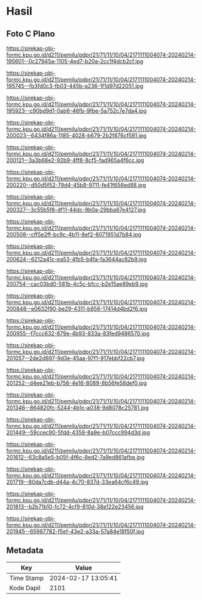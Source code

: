 # Hasil

## Foto C Plano

https://sirekap-obj-formc.kpu.go.id/d211/pemilu/pdpr/21/71/11/10/04/2171111004074-20240214-195601--0c27945a-1105-4ed7-b20a-2cc1f4dcb2cf.jpg

https://sirekap-obj-formc.kpu.go.id/d211/pemilu/pdpr/21/71/11/10/04/2171111004074-20240214-195745--fb3fd0c3-fb03-445b-a236-1f1d97d22051.jpg

https://sirekap-obj-formc.kpu.go.id/d211/pemilu/pdpr/21/71/11/10/04/2171111004074-20240214-195923--c90bd9d1-0ab6-46fb-9fbe-5a752c7e7da4.jpg

https://sirekap-obj-formc.kpu.go.id/d211/pemilu/pdpr/21/71/11/10/04/2171111004074-20240214-200023--6434f86a-1185-4028-b679-2b2f876cf581.jpg

https://sirekap-obj-formc.kpu.go.id/d211/pemilu/pdpr/21/71/11/10/04/2171111004074-20240214-200121--3a3b68e2-92b9-4ff8-8cf5-fad965a4f6cc.jpg

https://sirekap-obj-formc.kpu.go.id/d211/pemilu/pdpr/21/71/11/10/04/2171111004074-20240214-200220--d50d5f52-79d4-45b8-9711-fe41f656ed88.jpg

https://sirekap-obj-formc.kpu.go.id/d211/pemilu/pdpr/21/71/11/10/04/2171111004074-20240214-200327--3c55b5f8-df11-44dc-9b0a-29bba67e4127.jpg

https://sirekap-obj-formc.kpu.go.id/d211/pemilu/pdpr/21/71/11/10/04/2171111004074-20240214-200508--cff5e2ff-bc9c-4b11-8ef2-6071951d7b84.jpg

https://sirekap-obj-formc.kpu.go.id/d211/pemilu/pdpr/21/71/11/10/04/2171111004074-20240214-200624--6212a41c-ea53-4fb5-b4fa-fa3644ac82b9.jpg

https://sirekap-obj-formc.kpu.go.id/d211/pemilu/pdpr/21/71/11/10/04/2171111004074-20240214-200754--cac03bd0-581b-4c5c-bfcc-b2e15ae89eb9.jpg

https://sirekap-obj-formc.kpu.go.id/d211/pemilu/pdpr/21/71/11/10/04/2171111004074-20240214-200848--e0632f90-be29-4311-b856-17414d4bd2f6.jpg

https://sirekap-obj-formc.kpu.go.id/d211/pemilu/pdpr/21/71/11/10/04/2171111004074-20240214-200955--f7ccc632-879e-4b93-833a-83fed9486570.jpg

https://sirekap-obj-formc.kpu.go.id/d211/pemilu/pdpr/21/71/11/10/04/2171111004074-20240214-201057--2de2d697-9d3e-45aa-97f1-917ebbf22cb7.jpg

https://sirekap-obj-formc.kpu.go.id/d211/pemilu/pdpr/21/71/11/10/04/2171111004074-20240214-201252--d4ee21eb-b756-4e16-8089-8b56fe58def0.jpg

https://sirekap-obj-formc.kpu.go.id/d211/pemilu/pdpr/21/71/11/10/04/2171111004074-20240214-201346--864820fc-5244-4b1c-a038-9d8078c25781.jpg

https://sirekap-obj-formc.kpu.go.id/d211/pemilu/pdpr/21/71/11/10/04/2171111004074-20240214-201449--59ccec90-5fdd-4359-8a9e-b07ccc994d3d.jpg

https://sirekap-obj-formc.kpu.go.id/d211/pemilu/pdpr/21/71/11/10/04/2171111004074-20240214-201612--63c8a5e5-b05f-4f6c-8ed2-7a9ed861afbe.jpg

https://sirekap-obj-formc.kpu.go.id/d211/pemilu/pdpr/21/71/11/10/04/2171111004074-20240214-201719--80da7cdb-d44a-4c70-837d-33ea64cf6c49.jpg

https://sirekap-obj-formc.kpu.go.id/d211/pemilu/pdpr/21/71/11/10/04/2171111004074-20240214-201813--b2b71b10-fc72-4cf9-810d-38e122e23456.jpg

https://sirekap-obj-formc.kpu.go.id/d211/pemilu/pdpr/21/71/11/10/04/2171111004074-20240214-201945--65987782-f5ef-43e2-a33a-57a84e18f50f.jpg


## Metadata

| Key        | Value               |
| ---------- | ------------------- |
| Time Stamp | 2024-02-17 13:05:41 |
| Kode Dapil | 2101                |



